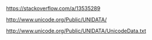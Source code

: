 https://stackoverflow.com/a/13535289

http://www.unicode.org/Public/UNIDATA/

http://www.unicode.org/Public/UNIDATA/UnicodeData.txt
